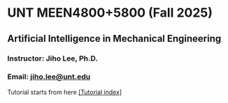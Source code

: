 # UNT MEEN4800+5800 (Fall 2025)
## Artificial Intelligence in Mechanical Engineering
### Instructor: Jiho Lee, Ph.D.
### Email: jiho.lee@unt.edu

Tutorial starts from here [[Tutorial index]](https://colab.research.google.com/github/ljwg3000/UNT_MEEN/blob/main/Tutorial_index.ipynb)
